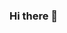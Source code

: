 ### Hi there 👋

<!--
**pennywangpw/pennywangpw** is a ✨ _special_ ✨ repository because its `README.md` (this file) appears on your GitHub profile.

###I'm a traveler, developer and foodie!

###I’m currently learning JavaScript, Python, React, Redux, Express, Flask, HTML/CSS, SQL and gained valuable experience working independently as well as collaboratively within a team. Utilizing agile methodology, I successfully contributed to the completion of various projects.

Here are my projects, please feel free to check them out:

-CouchBooking
-Remember that Flask
-SplitEZ

I am enthusiastic about pursuing opportunities that allow me to leverage my background in software engineering :)

- 📫 Please feel free reach me: pennywang9990@gmail.com


